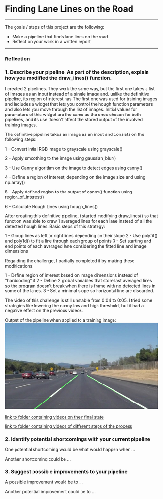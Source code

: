 # **Finding Lane Lines on the Road** 


---


The goals / steps of this project are the following:
* Make a pipeline that finds lane lines on the road
* Reflect on your work in a written report


[//]: # (Image References)

[image1]: ./test_images_output/out_solidWhiteCurve.jpg "output"

---

### Reflection

### 1. Describe your pipeline. As part of the description, explain how you modified the draw_lines() function.

I created 2 pipelines. 
They work the same way, but the first one takes a list of images as an input instead of a single image and,
unlike the definitive pipeline, its region of interest has 
The first one was used for training images and includes a widget that lets you control the hough function parameters 
and also lets you move through the list of images. 
Initial values for parameters of this widget are the same as the ones chosen for both pipelines, and its use
doesn't affect the stored output of the involved training images.

The definitive pipeline takes an image as an input and consists on the following steps:

  1 - Convert intial RGB image to grayscale using grayscale()

  2 - Apply smoothing to the image using gaussian_blur()

  3 - Use Canny algorithm on the image to detect edges using canny()

  4 - Define a region of interest, depending on the image size and using  np.array()

  5 - Apply defined region to the output of canny() function using region_of_interest()

  6 - Calculate Hough Lines using hough_lines()
  
After creating this definitive pipeline, i started modifying draw_lines() so that function
was able to draw 1 averaged lines for each lane instead of all the detected hough lines.
Basic steps of this strategy:

  1 - Group lines as left or right lines depending on their slope
  2 - Use polyfit() and poly1d() to fit a line through each group of points
  3 - Set starting and end points of each averaged lane considering the fitted line and image dimensions
  
Regarding the challenge, I partially completed it by making these modifications:

  1 - Define region of interest based on image dimensions instead of "hardcoding" it
  2 - Define 2 global variables that store last averaged lines so the program doesn't break
      when there is frame with no detected lines in some of the lanes.
  3 - Set a minimal slope so horizontal line are discarded.
  
 The video of this challenge is still unstable from 0:04 to 0:05. 
 I tried some strategies like lowering the canny low and high threshold, but it had a negative effect on the previous videos.


Output of the pipeline when applied to a training image:
![alt text][image1]

[link to folder containing videos on their final state](test_videos_output)

[link to folder containing videos of different steps of the process](other_outputs)


### 2. Identify potential shortcomings with your current pipeline


One potential shortcoming would be what would happen when ... 

Another shortcoming could be ...


### 3. Suggest possible improvements to your pipeline

A possible improvement would be to ...

Another potential improvement could be to ...
